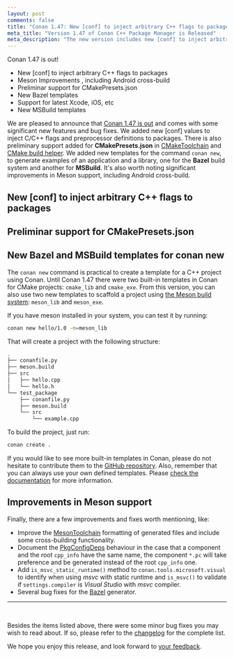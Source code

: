 ```yaml
---
layout: post
comments: false
title: "Conan 1.47: New [conf] to inject arbitrary C++ flags to packages, preliminary support for CMakePresets.json, new templates for MSBuild and Bazel, improvements in Meson support."
meta_title: "Version 1.47 of Conan C++ Package Manager is Released"
meta_description: "The new version includes new [conf] to inject arbitrary C++ flags to packages, preliminary support for CMakePresets.json, new templates for MSBuild and Bazel and much more."
---
```


<script type="application/ld+json">
{ "@context": "https://schema.org", 
 "@type": "TechArticle",
 "headline": "Version 1.47 of Conan C++ Package Manager is Released",
 "alternativeHeadline": "Learn all about the new 1.47 Conan C/C++ package manager version",
 "image": "https://docs.conan.io/en/latest/_images/frogarian.png",
 "author": "Conan Team", 
 "genre": "C/C++", 
 "keywords": "c c++ package manager conan release", 
 "publisher": {
    "@type": "Organization",
    "name": "Conan.io",
    "logo": {
      "@type": "ImageObject",
      "url": "https://media.jfrog.com/wp-content/uploads/2017/07/20134853/conan-logo-text.svg"
    }
},
 "datePublished": "2022-04-20",
 "description": "Conan 1.47: New [conf] to inject arbitrary C++ flags to packages, preliminary support for CMakePresets.json, new templates for MSBuild and Bazel, improvements in Meson support.",
 }
</script>

Conan 1.47 is out!
- New [conf] to inject arbitrary C++ flags to packages
- Meson Improvements , including Android cross-build
- Preliminar support for CMakePresets.json
- New Bazel templates
- Support for latest Xcode, iOS, etc
- New MSBuild templates

We are pleased to announce that [Conan 1.47 is
out](https://github.com/conan-io/conan/releases/tag/1.47.0) and comes with some
significant new features and bug fixes. We added new [conf] values to inject C/C++ flags
and preprocessor definitions to packages. There is also preliminary support added for
**CMakePresets.json** in
[CMakeToolchain](https://docs.conan.io/en/latest/reference/conanfile/tools/cmake/cmaketoolchain.html)
and [CMake build
helper](https://docs.conan.io/en/latest/reference/conanfile/tools/cmake/cmake.html). We
added new templates for the command `conan new`, to generate examples of an application
and a library, one for the **Bazel** build system and another for **MSBuild**. It's also
worth noting significant improvements in Meson support, including Android cross-build.


## New [conf] to inject arbitrary C++ flags to packages


## Preliminar support for CMakePresets.json


## New Bazel and MSBuild templates for conan new

The `conan new` command is practical to create a template for a C++ project using Conan.
Until Conan 1.47 there were two built-in templates in Conan for CMake projects:
`cmake_lib` and `cmake_exe`. From this version, you can also use two new templates
to scaffold a project using [the Meson build system](https://mesonbuild.com/): `meson_lib`
and `meson_exe`.

If you have meson installed in your system, you can test it by running:

```bash
conan new hello/1.0 -m=meson_lib    
```

That will create a project with the following structure:

```bash
.
├── conanfile.py
├── meson.build
├── src
│   ├── hello.cpp
│   └── hello.h
└── test_package
    ├── conanfile.py
    ├── meson.build
    └── src
        └── example.cpp 
```

To build the project, just run:

```bash
conan create .
```
 
If you would like to see more built-in templates in Conan, please do not hesitate to
contribute them to the [GitHub repository](https://github.com/conan-io/conan). Also,
remember that you can always use your own defined templates. Please [check the
documentation](https://docs.conan.io/en/latest/extending/template_system/command_new.html)
for more information.


## Improvements in Meson support

Finally, there are a few improvements and fixes worth mentioning, like:

* Improve the
  [MesonToolchain](https://docs.conan.io/en/latest/reference/conanfile/tools/meson/mesontoolchain.html)
  formatting of generated files and include some cross-building functionality.
* Document the
  [PkgConfigDeps](https://docs.conan.io/en/latest/reference/conanfile/tools/gnu/pkgconfigdeps.html)
  behaviour in the case that a component and the root `cpp_info` have the same name, the
  component `*.pc` will take preference and be generated instead of the root `cpp_info`
  one.
* Add `is_msvc_static_runtime()` method to `conan.tools.microsoft.visual` to identify when
  using *msvc* with static runtime and `is_msvc()` to validate if `settings.compiler` is
  *Visual Studio* with *msvc* compiler.
* Several bug fixes for the
  [Bazel](https://docs.conan.io/en/latest/reference/conanfile/tools/google.html)
  generator.

---

<br>

Besides the items listed above, there were some minor bug fixes you may wish to
read about. If so, please refer to the
[changelog](https://docs.conan.io/en/latest/changelog.html#mar-2022) for the
complete list.

We hope you enjoy this release, and look forward to [your
feedback](https://github.com/conan-io/conan/issues).
